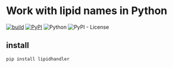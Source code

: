# Work with lipid names in Python

[![build](https://github.com/kaiserpreusse/lipidhandler/workflows/build/badge.svg)](https://github.com/kaiserpreusse/lipidhandler/actions?query=workflow%3Abuild)
[![PyPI](https://img.shields.io/pypi/v/lipidhandler)](https://pypi.org/project/lipidhandler)
![Python](https://img.shields.io/badge/Python-3.7%20%7C%203.8%20%7C%203.9-blue)
![PyPI - License](https://img.shields.io/pypi/l/lipidhandler)

## install

`pip install lipidhandler`
